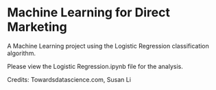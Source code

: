 # Machine Learning for Direct Marketing
A Machine Learning project using the Logistic Regression classification algorithm.

Please view the Logistic Regression.ipynb file for the analysis.

Credits: Towardsdatascience.com, Susan Li
